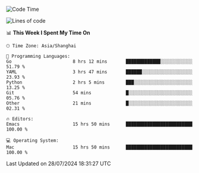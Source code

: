 <!--START_SECTION:waka-->
![Code Time](http://img.shields.io/badge/Code%20Time-2%2C099%20hrs%2028%20mins-blue)

![Lines of code](https://img.shields.io/badge/From%20Hello%20World%20I%27ve%20Written-308.0%20thousand%20lines%20of%20code-blue)

📊 **This Week I Spent My Time On** 

```text
🕑︎ Time Zone: Asia/Shanghai

💬 Programming Languages: 
Go                       8 hrs 12 mins       █████████████░░░░░░░░░░░░   51.79 % 
YAML                     3 hrs 47 mins       ██████░░░░░░░░░░░░░░░░░░░   23.93 % 
Python                   2 hrs 5 mins        ███░░░░░░░░░░░░░░░░░░░░░░   13.25 % 
Git                      54 mins             █░░░░░░░░░░░░░░░░░░░░░░░░   05.76 % 
Other                    21 mins             █░░░░░░░░░░░░░░░░░░░░░░░░   02.31 % 

🔥 Editors: 
Emacs                    15 hrs 50 mins      █████████████████████████   100.00 % 

💻 Operating System: 
Mac                      15 hrs 50 mins      █████████████████████████   100.00 % 
```


 Last Updated on 28/07/2024 18:31:27 UTC
<!--END_SECTION:waka-->
